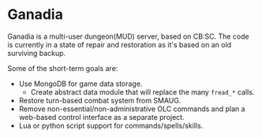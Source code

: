 # Ganadia

Ganadia is a multi-user dungeon(MUD) server, based on CB:SC. The code is currently in a state of repair and restoration as it's based on an old surviving backup.

Some of the short-term goals are:
- Use MongoDB for game data storage.
    - Create abstract data module that will replace the many `fread_*` calls.
- Restore turn-based combat system from SMAUG.
- Remove non-essential/non-administrative OLC commands and plan a web-based control interface as a separate project.
- Lua or python script support for commands/spells/skills.